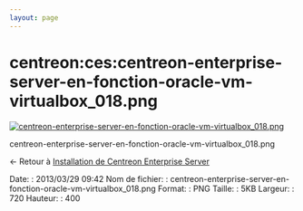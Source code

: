 ```yaml
---
layout: page
---
```


centreon:ces:centreon-enterprise-server-en-fonction-oracle-vm-virtualbox\_018.png
=================================================================================

[![centreon-enterprise-server-en-fonction-oracle-vm-virtualbox\_018.png](../..//assets/media/centreon/ces/centreon-enterprise-server-en-fonction-oracle-vm-virtualbox_018.png@cache=&w=720&h=400 "centreon-enterprise-server-en-fonction-oracle-vm-virtualbox_018.png")](../..//assets/media/centreon/ces/centreon-enterprise-server-en-fonction-oracle-vm-virtualbox_018.png@cache= "Afficher le fichier original")

centreon-enterprise-server-en-fonction-oracle-vm-virtualbox\_018.png

← Retour à [Installation de Centreon Enterprise
Server](../../../centreon/centreon-enterprise-server.html "centreon:centreon-enterprise-server")

Date:
:   2013/03/29 09:42
Nom de fichier:
:   centreon-enterprise-server-en-fonction-oracle-vm-virtualbox\_018.png
Format:
:   PNG
Taille:
:   5KB
Largeur:
:   720
Hauteur:
:   400

